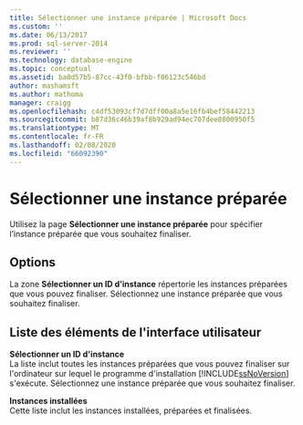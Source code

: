 ```yaml
---
title: Sélectionner une instance préparée | Microsoft Docs
ms.custom: ''
ms.date: 06/13/2017
ms.prod: sql-server-2014
ms.reviewer: ''
ms.technology: database-engine
ms.topic: conceptual
ms.assetid: ba0d57b5-87cc-43f0-bfbb-f06123c546bd
author: mashamsft
ms.author: mathoma
manager: craigg
ms.openlocfilehash: c4df53093cf7d7dff00a8a5e16fb4bef58442213
ms.sourcegitcommit: b87d36c46b39af8b929ad94ec707dee8800950f5
ms.translationtype: MT
ms.contentlocale: fr-FR
ms.lasthandoff: 02/08/2020
ms.locfileid: "66092390"
---
```

# <a name="select-a-prepared-instance"></a>Sélectionner une instance préparée
  Utilisez la page **Sélectionner une instance préparée** pour spécifier l’instance préparée que vous souhaitez finaliser.  
  
## <a name="options"></a>Options  
 La zone **Sélectionner un ID d’instance** répertorie les instances préparées que vous pouvez finaliser. Sélectionnez une instance préparée que vous souhaitez finaliser.  
  
## <a name="uielement-list"></a>Liste des éléments de l'interface utilisateur  
 **Sélectionner un ID d'instance**  
 La liste inclut toutes les instances préparées que vous pouvez finaliser sur l'ordinateur sur lequel le programme d'installation [!INCLUDE[ssNoVersion](../../includes/ssnoversion-md.md)] s'exécute. Sélectionnez une instance préparée que vous souhaitez finaliser.  
  
 **Instances installées**  
 Cette liste inclut les instances installées, préparées et finalisées.  
  
  
